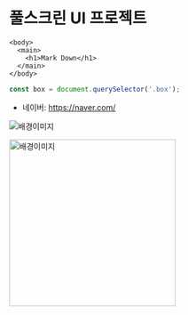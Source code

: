 # 풀스크린 UI 프로젝트

```
<body>
  <main>
    <h1>Mark Down</h1>
  </main>
</body>
```

```javascript
const box = document.querySelector('.box');
```

- 네이버: <https://naver.com/>

![배경이미지](/img/p.jpg)

<img alt="배경이미지" src="img/p.jpg" width="300px">
